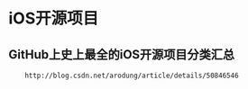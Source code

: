 # iOS开源项目

## GitHub上史上最全的iOS开源项目分类汇总 
```url
    http://blog.csdn.net/arodung/article/details/50846546
```

